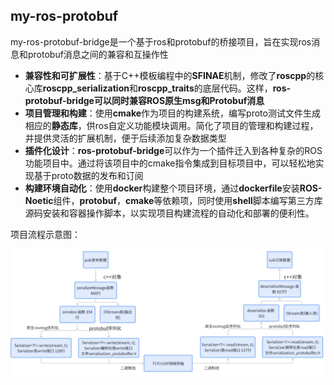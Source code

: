 ## my-ros-protobuf

my-ros-protobuf-bridge是一个基于ros和protobuf的桥接项目，旨在实现ros消息和protobuf消息之间的兼容和互操作性

- **兼容性和可扩展性**：基于C++模板编程中的**SFINAE**机制，修改了**roscpp**的核心库**roscpp_serialization**和**roscpp_traits**的底层代码。这样，**ros-protobuf-bridge可以同时兼容ROS原生msg和Protobuf消息**
- **项目管理和构建**：使用**cmake**作为项目的构建系统，编写proto测试文件生成相应的**静态库**，供ros自定义功能模块调用。简化了项目的管理和构建过程，并提供灵活的扩展机制，便于后续添加复杂数据类型
- **插件化设计**：**ros-protobuf-bridge**可以作为一个插件迁入到各种复杂的ROS功能项目中。通过将该项目中的cmake指令集成到目标项目中，可以轻松地实现基于proto数据的发布和订阅
- **构建环境自动化**：使用**docker**构建整个项目环境，通过**dockerfile**安装**ROS-Noetic**组件，**protobuf**，**cmake**等依赖项，同时使用**shell**脚本编写第三方库源码安装和容器操作脚本，以实现项目构建流程的自动化和部署的便利性。

项目流程示意图：

![img](./img/ros_protobuf流程图.png)
